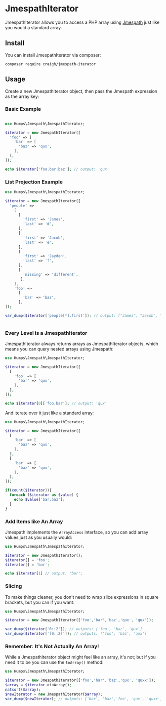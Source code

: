 # JmespathIterator

JmespathIterator allows you to access a PHP array using [Jmespath](https://jmespath.org/) just like you would a standard array.

## Install

You can install JmespathIterator via composer:

`composer require craigh/jmespath-iterator`

## Usage

Create a new JmespathIterator object, then pass the Jmespath expression as the array key:

### Basic Example

```php

use Humps\Jmespath\JmespathIterator;

$iterator = new JmespathIterator([
  'foo' => [
    'bar' => [
      'baz' => 'qux',
    ],
  ],
]);

echo $iterator['foo.bar.baz']; // output: 'qux'
```

### List Projection Example

```php
use Humps\Jmespath\JmespathIterator;

$iterator = new JmespathIterator([
  'people' =>
    [
      [
        'first' => 'James',
        'last' => 'd',
      ],
      [
        'first' => 'Jacob',
        'last' => 'e',
      ],
      [
        'first' => 'Jayden',
        'last' => 'f',
      ],
      [
        'missing' => 'different',
       ],
    ],
    'foo' =>
      [
        'bar' => 'baz',
      ],
]);

var_dump($iterator['people[*].first']); // output: ["James", "Jacob", "Jayden"]
        
```

### Every Level is a JmespathIterator

JmespathIterator always returns arrays as JmespathIterator objects, which means you can query nested arrays using Jmespath:


```php
use Humps\Jmespath\JmespathIterator;

$iterator = new JmespathIterator([
  [
    'foo' => [
      'bar' => 'qux',
    ],
  ],
]);

echo $iterator[0]['foo.bar']; // output: 'qux'
```

And iterate over it just like a standard array:

```php
use Humps\Jmespath\JmespathIterator;

$iterator = new JmespathIterator([
  [
    'bar' => [
      'baz' => 'qux',
    ],
  ],
  [
    'bar' => [
      'baz' => 'qux',
    ],
  ],
]);

if(count($iterator)){
  foreach ($iterator as $value) {
    echo $value['bar.baz'];
  }
}
```

### Add Items like An Array

Jmespath implements the `ArrayAccess` interface, so you can add array values just as you usually would:

```php
use Humps\Jmespath\JmespathIterator;

$iterator = new JmespathIterator();
$iterator[] = 'foo';
$iterator[] = 'bar';

echo $iterator[1] // output: 'bar';
```

### Slicing

To make things cleaner, you don't need to wrap slice expressions in square brackets, but you can if you want:

```php
use Humps\Jmespath\JmespathIterator;

$iterator = new JmespathIterator(['foo','bar','baz','qux', 'qux']);

var_dump($iterator['0::2']); // outputs: ['foo', 'baz', 'qux']
var_dump($iterator['[0::2]']); // outputs: ['foo', 'baz', 'qux']
```

### Remember: It's Not Actually An Array!


While a JmespathIterator object might feel like an array, it's not; but if you need it to be you can use the `toArray()` method:

```php
use Humps\Jmespath\JmespathIterator;

$iterator = new JmespathIterator(['foo','bar','baz','qux', 'quxx']);
$array = $iterator->toArray();
natsort($array);
$newIterator = new JmespathIterator($array); 
var_dump($newIterator); // outputs: ['bar', 'baz','foo', 'qux', 'quxx']
```






